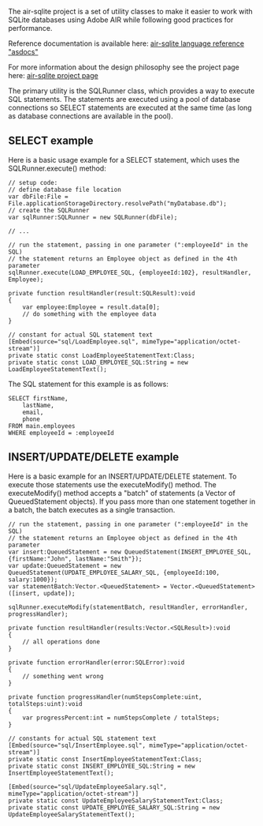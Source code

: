 The air-sqlite project is a set of utility classes to make it easier to work with
SQLite databases using Adobe AIR while following good practices for performance.

Reference documentation is available here: [air-sqlite language reference "asdocs"](http://probertson.com/resources/projects/air-sqlite/asdoc/)

For more information about the design philosophy see the project page here: [air-sqlite project page](http://probertson.com/projects/air-sqlite/)

The primary utility is the SQLRunner class, which provides a way to execute SQL statements.
The statements are executed using a pool of database connections so SELECT statements
are executed at the same time (as long as database connections are available in the 
pool).

SELECT example
--------------

Here is a basic usage example for a SELECT statement, which uses the SQLRunner.execute()
method:

    // setup code:
    // define database file location
    var dbFile:File = File.applicationStorageDirectory.resolvePath("myDatabase.db");
    // create the SQLRunner
    var sqlRunner:SQLRunner = new SQLRunner(dbFile);
    
    // ...
    
    // run the statement, passing in one parameter (":employeeId" in the SQL)
    // the statement returns an Employee object as defined in the 4th parameter
    sqlRunner.execute(LOAD_EMPLOYEE_SQL, {employeeId:102}, resultHandler, Employee);
    
    private function resultHandler(result:SQLResult):void
    {
    	var employee:Employee = result.data[0];
    	// do something with the employee data
    }
    
    // constant for actual SQL statement text
    [Embed(source="sql/LoadEmployee.sql", mimeType="application/octet-stream")]
    private static const LoadEmployeeStatementText:Class;
    private static const LOAD_EMPLOYEE_SQL:String = new LoadEmployeeStatementText();

The SQL statement for this example is as follows:

    SELECT firstName,
        lastName,
        email,
        phone
    FROM main.employees
    WHERE employeeId = :employeeId

INSERT/UPDATE/DELETE example
----------------------------

Here is a basic example for an INSERT/UPDATE/DELETE statement. To execute those statements
use the executeModify() method. The executeModify() method accepts a "batch" of statements
(a Vector of QueuedStatement objects). If you pass more than one statement together in a batch,
the batch executes as a single transaction.

    // run the statement, passing in one parameter (":employeeId" in the SQL)
    // the statement returns an Employee object as defined in the 4th parameter
    var insert:QueuedStatement = new QueuedStatement(INSERT_EMPLOYEE_SQL, {firstName:"John", lastName:"Smith"});
    var update:QueuedStatement = new QueuedStatement(UPDATE_EMPLOYEE_SALARY_SQL, {employeeId:100, salary:1000});
    var statementBatch:Vector.<QueuedStatement> = Vector.<QueuedStatement>([insert, update]);
    
    sqlRunner.executeModify(statementBatch, resultHandler, errorHandler, progressHandler);
    
    private function resultHandler(results:Vector.<SQLResult>):void
    {
    	// all operations done
    }
    
    private function errorHandler(error:SQLError):void
    {
    	// something went wrong
    }
    
    private function progressHandler(numStepsComplete:uint, totalSteps:uint):void
    {
    	var progressPercent:int = numStepsComplete / totalSteps;
    }
    
    // constants for actual SQL statement text
    [Embed(source="sql/InsertEmployee.sql", mimeType="application/octet-stream")]
    private static const InsertEmployeeStatementText:Class;
    private static const INSERT_EMPLOYEE_SQL:String = new InsertEmployeeStatementText();
    
    [Embed(source="sql/UpdateEmployeeSalary.sql", mimeType="application/octet-stream")]
    private static const UpdateEmployeeSalaryStatementText:Class;
    private static const UPDATE_EMPLOYEE_SALARY_SQL:String = new UpdateEmployeeSalaryStatementText();